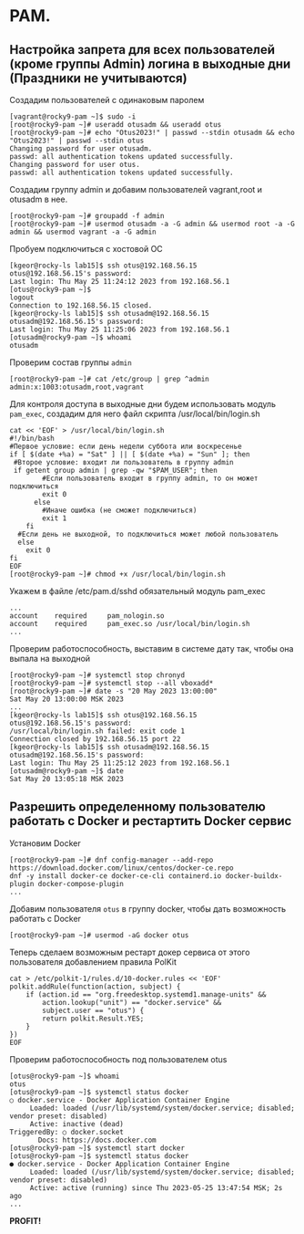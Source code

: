 # PAM.
## Настройка запрета для всех пользователей (кроме группы Admin) логина в выходные дни (Праздники не учитываются)
Создадим пользователей с одинаковым паролем
```
[vagrant@rocky9-pam ~]$ sudo -i
[root@rocky9-pam ~]# useradd otusadm && useradd otus
[root@rocky9-pam ~]# echo "Otus2023!" | passwd --stdin otusadm && echo "Otus2023!" | passwd --stdin otus
Changing password for user otusadm.
passwd: all authentication tokens updated successfully.
Changing password for user otus.
passwd: all authentication tokens updated successfully.
```
Создадим группу admin и добавим пользователей vagrant,root и otusadm в нее.
```
[root@rocky9-pam ~]# groupadd -f admin
[root@rocky9-pam ~]# usermod otusadm -a -G admin && usermod root -a -G admin && usermod vagrant -a -G admin
```
Пробуем подключиться с хостовой ОС
```
[kgeor@rocky-ls lab15]$ ssh otus@192.168.56.15
otus@192.168.56.15's password:
Last login: Thu May 25 11:24:12 2023 from 192.168.56.1
[otus@rocky9-pam ~]$
logout
Connection to 192.168.56.15 closed.
[kgeor@rocky-ls lab15]$ ssh otusadm@192.168.56.15
otusadm@192.168.56.15's password:
Last login: Thu May 25 11:25:06 2023 from 192.168.56.1
[otusadm@rocky9-pam ~]$ whoami
otusadm
```
Проверим состав группы `admin`
```
[root@rocky9-pam ~]# cat /etc/group | grep ^admin
admin:x:1003:otusadm,root,vagrant
```
Для контроля доступа в выходные дни будем использовать модуль `pam_exec`, создадим для него файл скрипта /usr/local/bin/login.sh
```
cat << 'EOF' > /usr/local/bin/login.sh
#!/bin/bash
#Первое условие: если день недели суббота или воскресенье
if [ $(date +%a) = "Sat" ] || [ $(date +%a) = "Sun" ]; then
 #Второе условие: входит ли пользователь в группу admin
 if getent group admin | grep -qw "$PAM_USER"; then
        #Если пользователь входит в группу admin, то он может подключиться
        exit 0
      else
        #Иначе ошибка (не сможет подключиться)
        exit 1
    fi
  #Если день не выходной, то подключиться может любой пользователь
  else
    exit 0
fi
EOF
[root@rocky9-pam ~]# chmod +x /usr/local/bin/login.sh
```
Укажем в файле /etc/pam.d/sshd обязательный модуль pam_exec
```
...
account    required     pam_nologin.so
account    required     pam_exec.so /usr/local/bin/login.sh
...
```
Проверим работоспособность, выставим в системе дату так, чтобы она выпала на выходной
```
[root@rocky9-pam ~]# systemctl stop chronyd
[root@rocky9-pam ~]# systemctl stop --all vboxadd*
[root@rocky9-pam ~]# date -s "20 May 2023 13:00:00"
Sat May 20 13:00:00 MSK 2023
...
[kgeor@rocky-ls lab15]$ ssh otus@192.168.56.15
otus@192.168.56.15's password:
/usr/local/bin/login.sh failed: exit code 1
Connection closed by 192.168.56.15 port 22
[kgeor@rocky-ls lab15]$ ssh otusadm@192.168.56.15
otusadm@192.168.56.15's password:
Last login: Thu May 25 11:25:12 2023 from 192.168.56.1
[otusadm@rocky9-pam ~]$ date
Sat May 20 13:05:18 MSK 2023
```
## Разрешить определенному пользователю работать с Docker и рестартить Docker сервис
Установим Docker
```
[root@rocky9-pam ~]# dnf config-manager --add-repo https://download.docker.com/linux/centos/docker-ce.repo
dnf -y install docker-ce docker-ce-cli containerd.io docker-buildx-plugin docker-compose-plugin
...
```
Добавим пользователя `otus` в группу docker, чтобы дать возможность работать с Docker
```
[root@rocky9-pam ~]# usermod -aG docker otus
```
Теперь сделаем возможным рестарт докер сервиса от этого пользователя добавлением правила PolKit
```
cat > /etc/polkit-1/rules.d/10-docker.rules << 'EOF'
polkit.addRule(function(action, subject) {
    if (action.id == "org.freedesktop.systemd1.manage-units" &&
        action.lookup("unit") == "docker.service" &&
        subject.user == "otus") {
        return polkit.Result.YES;
    }
})
EOF
```
Проверим работоспособность под пользователем otus
```
[otus@rocky9-pam ~]$ whoami
otus
[otus@rocky9-pam ~]$ systemctl status docker
○ docker.service - Docker Application Container Engine
     Loaded: loaded (/usr/lib/systemd/system/docker.service; disabled; vendor preset: disabled)
     Active: inactive (dead)
TriggeredBy: ○ docker.socket
       Docs: https://docs.docker.com
[otus@rocky9-pam ~]$ systemctl start docker
[otus@rocky9-pam ~]$ systemctl status docker
● docker.service - Docker Application Container Engine
     Loaded: loaded (/usr/lib/systemd/system/docker.service; disabled; vendor preset: disabled)
     Active: active (running) since Thu 2023-05-25 13:47:54 MSK; 2s ago
...
```
**PROFIT!**